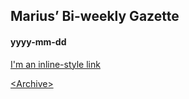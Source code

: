 ## Marius’ Bi-weekly Gazette

#### yyyy-mm-dd ####

[I'm an inline-style link](https://www.google.com)

[\<Archive\>](https://github.com/hakedal/gazette/branches)

